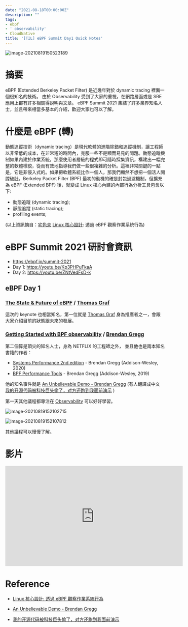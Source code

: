 ```yaml
---
date: "2021-08-18T00:00:00Z"
description: ""
tags:
- ebpf
- ' observability'
- CloudNative
title: '[TIL] eBPF Summit Day1 Quick Notes'
---
```


![image-20210819150523189](../images/2021/image-20210819150523189.png)

# 摘要

eBPF (Extended Berkeley Packet Filter) 是近幾年對於 dynamic tracing 裡面一個很知名的技術。 由於 Observability 受到了大家的重視，在網路層面或是 SRE 應用上都有許多相關得說明與文章。 eBPF Summit 2021 集結了許多業界知名人士，並且帶來相當多基本的介紹，歡迎大家也可以了解。

# 什麼是 eBPF (轉)

動態追蹤技術（dynamic tracing）是現代軟體的進階除錯和追蹤機制，讓工程師以非常低的成本，在非常短的時間內，克服一些不是顯而易見的問題。動態追蹤機制如果內建於作業系統，那麼使用者層級的程式即可隨時採集資訊，構建出一幅完整的軟體樣貌，從而有效地指導我們做一些很複雜的分析。這裡非常關鍵的一點是，它是非侵入式的。如果把軟體系統比作一個人，那我們顯然不想把一個活人開膛破肚，Berkeley Packet Filter (BPF) 最初的動機的確是封包過濾機制，但擴充為 eBPF (Extended BPF) 後，就變成 Linux 核心內建的內部行為分析工具包含以下:

- 動態追蹤 (dynamic tracing);
- 靜態追蹤 (static tracing);
- profiling events;

 (以上資訊摘自：[宅色夫](http://wiki.csie.ncku.edu.tw/User/jserv)  [Linux 核心設計](https://beta.hackfoldr.org/linux/): 透過 eBPF 觀察作業系統行為)

# eBPF Summit 2021 研討會資訊

- <https://ebpf.io/summit-2021>
- Day 1: <https://youtu.be/Kp3PHPuFkaA>
- Day 2: <https://youtu.be/ZNtVedFsD-k>

## eBPF Day 1 

### [The State & Future of eBPF](https://ebpf.io/summit-2021/#) / [Thomas Graf](https://ebpf.io/summit-2021/#)

這次的 keynote 也相當知名，第一位就是 [Thomas Graf](https://ebpf.io/summit-2021/#) 身為推廣者之一，會跟大家介紹目前的狀態跟未來的發展。

### [Getting Started with BPF observability](https://ebpf.io/summit-2021/#) / [Brendan Gregg](https://ebpf.io/summit-2021/#)

第二個算是頂尖的知名人士，身為 NETFLIX 的工程師之外， 並且他也是兩本知名書籍的作者：

- [Systems Performance 2nd edition](https://amzn.to/37K3D5M) - Brendan Gregg (Addison-Wesley, 2020)
- [BPF Performance Tools](https://amzn.to/2OWoQQX) - Brendan Gregg (Addison-Wesley, 2019)

他的知名事件就是 [An Unbelievable Demo - Brendan Gregg](https://www.brendangregg.com/blog/2021-06-04/an-unbelievable-demo.html) (有人翻譯成中文 [我的开源代码被科技巨头偷了，对方还跑到我面前演示](https://www.sohu.com/a/478142366_355140) ) 

第一天其他議程都專注在 [Observability](https://ebpf.io/summit-2021/#) 可以好好學習。

![image-20210819152102715](../images/2021/image-20210819152102715.png)

![image-20210819152107812](../images/2021/image-20210819152107812.png)

其他議程可以慢慢了解。

# 影片

<iframe width="560" height="315" src="https://www.youtube.com/embed/Kp3PHPuFkaA" title="YouTube video player" frameborder="0" allow="accelerometer; autoplay; clipboard-write; encrypted-media; gyroscope; picture-in-picture" allowfullscreen></iframe>

# Reference

-  [Linux 核心設計: 透過 eBPF 觀察作業系統行為](https://hackmd.io/@sysprog/linux-ebpf)
-  [An Unbelievable Demo - Brendan Gregg](https://www.brendangregg.com/blog/2021-06-04/an-unbelievable-demo.html)

-  [我的开源代码被科技巨头偷了，对方还跑到我面前演示](https://www.sohu.com/a/478142366_355140) 





